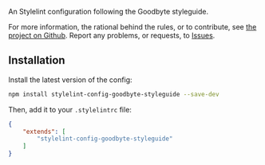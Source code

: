 
An Stylelint configuration following the Goodbyte styleguide.

For more information, the rational behind the rules, or to contribute, see
[the project on Github](https://github.com/GoodbyteCo/Styleguide). Report any problems,
or requests, to [Issues](https://github.com/GoodbyteCo/Styleguide/issues).

## Installation

Install the latest version of the config: 

```bash
npm install stylelint-config-goodbyte-styleguide --save-dev
```

Then, add it to your `.stylelintrc` file:

```json
{
    "extends": [
        "stylelint-config-goodbyte-styleguide"
    ]
}
```
